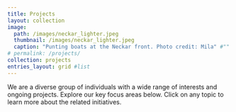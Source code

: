```yaml
---
title: Projects
layout: collection
image:
  path: /images/neckar_lighter.jpeg
  thumbnail: /images/neckar_lighter.jpeg
  caption: "Punting boats at the Neckar front. Photo credit: Mila" #""
# permalink: /projects/
collection: projects
entries_layout: grid #list
---
```


We are a diverse group of individuals with a wide range of interests and ongoing projects.
Explore our key focus areas below. Click on any topic to learn more about the related initiatives.
